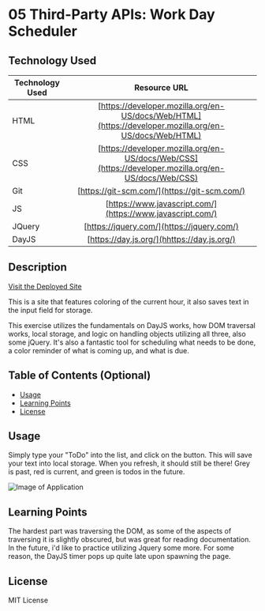 # 05 Third-Party APIs: Work Day Scheduler


## Technology Used

| Technology Used         | Resource URL           |
| ------------- |:-------------:|
| HTML    | [https://developer.mozilla.org/en-US/docs/Web/HTML](https://developer.mozilla.org/en-US/docs/Web/HTML) |
| CSS     | [https://developer.mozilla.org/en-US/docs/Web/CSS](https://developer.mozilla.org/en-US/docs/Web/CSS)      |
| Git | [https://git-scm.com/](https://git-scm.com/)     |
| JS  | [https://www.javascript.com/](https://www.javascript.com/)     |
| JQuery | [https://jquery.com/](https://jquery.com/)     |
| DayJS | [https://day.js.org/](hhttps://day.js.org/)     |

## Description

[Visit the Deployed Site](https://dann-lam.github.io/04-06-2023-mod-05-chall/)

This is a site that features coloring of the current hour, it also saves text in the input field for storage.

This exercise utilizes the fundamentals on DayJS works, how DOM traversal works, local storage, and logic on handling objects utilizing all three, also some jQuery.
It's also a fantastic tool for scheduling what needs to be done, a color reminder of what is coming up, and what is due.

## Table of Contents (Optional)


* [Usage](#usage)
* [Learning Points](#learning-points)
* [License](#license)


## Usage

Simply type your "ToDo" into the list, and click on the button. This will save your text into local storage. When you refresh, it should still be there!
Grey is past, red is current, and green is todos in the future.


![Image of Application](https://raw.githubusercontent.com/dann-lam/04-06-2023-mod-05-chall/main/assets/screenshot.jpg)


## Learning Points

The hardest part was traversing the DOM, as some of the aspects of traversing it is slightly obscured, but was great for reading documentation. In the future, i'd like to practice utilizing Jquery some more.
For some reason, the DayJS timer pops up quite late upon spawning the page.


## License

MIT License

